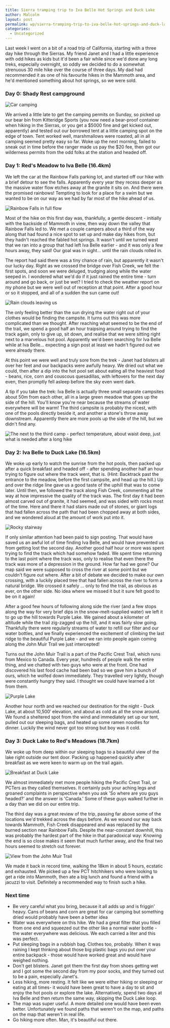 ```yaml
---
title: Sierra tramping trip to Iva Belle Hot Springs and Duck Lake
author: Malcolm
layout: post
permalink: wp/sierra-tramping-trip-to-iva-belle-hot-springs-and-duck-lake/151/
categories:
  - Uncategorized
---
```

Last week I went on a bit of a road trip of California, starting with a three day hike through the Sierras. My friend Janet and I had a little experience with odd hikes as kids but it'd been a fair while since we'd done any long treks, especially overnight, so oddly we decided to do a somewhat strenuous 30 mile hike over the course of three days. My dad had recommended it as one of his favourite hikes in the Mammoth area, and he'd mentioned something about hot springs, so we were sold.

### Day 0: Shady Rest campground

![Car camping](IMAG00291.jpg)

We arrived a little late to get the camping permits on Sunday, so picked up our bear bin from Kitteridge Sports (you now need a bear-proof container when hiking in the Sierras, or you get a $5000 fine and get kicked out, apparently) and tested out our borrowed tent at a little camping spot on the edge of town. Tent worked well, marshmallows were roasted, all in all camping seemed pretty easy so far. Woke up the next morning, failed to sneak out in time before the ranger made us pay the $20 fee, then got our wilderness permits from the odd folks at the station and headed off.

### Day 1: Red's Meadow to Iva Belle (16.4km)

We left the car at the Rainbow Falls parking lot, and started off our hike with a brief detour to see the falls. Apparently every year they recess deeper as the massive water flow etches away at the granite it sits on. And there were the promised rainbows! Tempting to look for a place for a swim but we wanted to be on our way as we had by far most of the hike ahead of us.

![Rainbow Falls in full flow](IMAG0045_ZOE0041.jpg)
    
Most of the hike on this first day was, thankfully, a gentle descent - initially with the backside of Mammoth in view, then way down the valley that Rainbow Falls led to. We met a couple campers about a third of the way along that had found a nice spot to set up and make day hikes from, but they hadn't reached the fabled hot springs. It wasn't until we turned west that we ran into a group that had left Iva Belle earlier - and it was only a few hours away, they said! Our goal was in sight... until the rain clouds rolled in.

The report had said there was a tiny chance of rain, but apparently it wasn't our lucky day. Right as we crossed the bridge over Fish Creek, we felt the first spots, and soon we were deluged, trudging along while the water seeped in. I wondered what we'd do if it just rained the entire time - turn around and go back, or just be wet? I tried to check the weather report on my phone but we were well out of reception at that point. After a good hour or so it stopped, and all of a sudden the sun came out!

        
![Rain clouds leaving us](/assets/IMAG0069_ZOE0051.jpg)
        
The only feeling better than the sun drying the water right out of your clothes would be finding the campsite. It turns out this was more complicated than we thought. After reaching what seemed to be the end of the trail, we spend a good half an hour traipsing around trying to find the track again, only to give up, sit down, and realise that we were sitting right next to a marvelous hot pool. Apparently we'd been searching for Iva Belle while at Iva Belle... expecting a sign post at least we hadn't figured out we were already there.

At this point we were well and truly sore from the trek - Janet had blisters all over her feet and our backpacks were awfully heavy. We dried out what we could, then after a dip into the hot pool set about eating all the heaviest food - beans, rice, corn and couscous quesadillas, with leftovers for the next day even, then promptly fell asleep before the sky even went dark.

A tip if you take the trek: Iva Belle is actually three small separate campsites about 50m from each other, all in a large green meadow that goes up the side of the hill. You'll know you're near because the streams of water everywhere will be warm! The third campsite is probably the nicest, with one of the pools directly beside it, and another a stone's throw away downstream. Apparently there are more pools up the side of the hill, but we didn't find any.

![The next to the third camp - perfect temperature, about waist deep, just what is needed after a long hike](IMAG0073_ZOE0051.jpg)

### Day 2: Iva Belle to Duck Lake (16.5km)

We woke up early to watch the sunrise from the hot pools, then packed up after a quick breakfast and headed off - after spending another half an hour trying to figure out where the track went, that is. (Hint: Backtrack past the entrance to the meadow, before the first campsite, and head up the hill.) Up and over the ridge line gave us a good taste of the uphill that was to come later. Until then, we followed the track along Fish Creek, commenting all the way at how impressive the quality of the track was. The first day it had been almost carved out of granite, it had seemed, and was sided with rocks most of the time. Here and there it had stairs made out of stones, or giant logs that had fallen across the path that had been chopped away at both sides, and we wondered aloud at the amount of work put into it.

![Rocky stairway](/assets/IMAG0084_ZOE0041.jpg)

If only similar attention had been paid to sign posting. That would have saved us an awful lot of time finding Iva Belle, and would have prevented us from getting lost the second day. Another good half hour or more was spent trying to find the track which had somehow faded. We spent time returning to the last point where the track was, only to realise that even there the track was more of a depression in the ground. How far had we gone? Our map said we were supposed to cross the river at some point but we couldn't figure out where. After a bit of debate we decided to make our own crossing, with a luckily placed tree that had fallen across the river to form a natural bridge. We crossed it safely ... only to find the trail, as obvious as ever, on the other side. No idea where we missed it but it sure felt good to be on it again!

After a good few hours of following along side the river (and a few stops along the way for very brief dips in the snow-melt-supplied water) we left it to go up the hill towards Purple Lake. We gained about a kilometer of altitude while the trail zig-zagged up the hill, and it was fairly slow going. Thankfully there were regularly streams of water to refill our filter and our water bottles, and we finally experienced the excitement of climbing the last ridge to the beautiful Purple Lake - and we ran into people again coming along the John Muir Trail we just intercepted!
          
Turns out the John Muir Trail is a part of the Pacific Crest Trail, which runs from Mexico to Canada. Every year, hundreds of people walk the entire thing, and we chatted with two guys who were at the front. One had discovered his last food cache had been bad so we gave him a bunch of ours, which he wolfed down immediately. They travelled very lightly, though were constantly hungry they said. I thought we could have learned a lot from them.

![Purple Lake](/assets/IMAG0104_ZOE0051.jpg)
                
Another hour north and we reached our destination for the night - Duck Lake, at about 10,500&#8242; elevation, and about as cold as all the snow around. We found a sheltered spot from the wind and immediately set up our tent, pulled out our sleeping bags, and heated up some ramen noodles for dinner. Luckily the wind never got too strong but boy was it cold.

### Day 3: Duck Lake to Red's Meadows (18.7km)

We woke up from deep within our sleeping bags to a beautiful view of the lake right outside our tent door. Packing up happened quickly after breakfast as we were keen to warm up on the trail again.

![Breakfast at Duck Lake](/assets/IMAG0123_ZOE0061.jpg)

We almost immediately met more people hiking the Pacific Crest Trail, or PCTers as they called themselves. It certainly puts your aching legs and groaned complaints in perspective when you ask 'So where are you guys headed?' and the answer is 'Canada.' Some of these guys walked further in a day than we did on our entire trip.

The third day was a great review of the trip, passing far above some of the locations we'd trekked across the days before. As we wound our way back towards Mammoth, Fish Creek disappeared and was replaced by the burned section near Rainbow Falls. Despite the near-constant downhill, this was probably the hardest part of the hike in that paradoxical way: Knowing the end is so close makes it seem that much further away, and the final two hours seemed to stretch out forever.


![View from the John Muir Trail](IMAG0149_ZOE0031.jpg)

We made it back in record time, walking the 18km in about 5 hours, ecstatic and exhausted. We picked up a few PCT hitchhikers who were looking to get a ride into Mammoth, then ate a big lunch and found a friend with a jacuzzi to visit. Definitely a recommended way to finish such a hike.

### Next time

* Be very careful what you bring, because it all adds up and is friggin' heavy. Cans of beans and corn are great for car camping but something dried would probably have been a better idea
* Water was everywhere on this hike. We had a great filter that you filled from one end and squeezed out the other like a normal water bottle - the water everywhere was delicious. We each carried a liter and this was perfect.
* Put sleeping bags in a rubbish bag. Clothes too, probably. When it was raining I kept thinking about those big plastic bags you put over your entire backpack - those would have worked great and would have weighed nothing.
* Don't get blisters. Janet got them the first day from shoes getting wet and I got some the second day from my poor socks, and they turned out to be a pain, especially Janet's.
* Less hiking, more resting. It felt like we were either hiking or sleeping or eating at all times- it would have been great to have a day to sit and enjoy the hot pools or explore the lake. Alternatively, spend two days at Iva Belle and then return the same way, skipping the Duck Lake loop.
* The map was super useful. A more detailed one would have been even better. Unfortunately we found paths that weren't on the map, and paths on the map that weren't in real life.
* Go hiking more often. Man, it's beautiful out there.